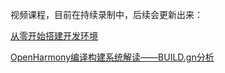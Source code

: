 视频课程，目前在持续录制中，后续会更新出来：

[从零开始搭建开发环境](https://www.bilibili.com/video/BV16R4y157xv?spm_id_from=333.999.0.0)

[OpenHarmony编译构建系统解读——BUILD.gn分析](https://www.bilibili.com/video/BV1EU4y1o7Qo?spm_id_from=333.999.0.0)
